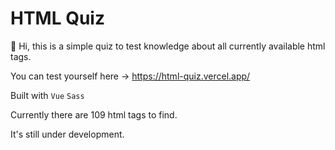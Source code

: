 # HTML Quiz

👋 Hi, this is a simple quiz to test knowledge about all currently available html tags.
 
You can test yourself here -> https://html-quiz.vercel.app/

Built with `Vue` `Sass`

Currently there are 109 html tags to find.

It's still under development. 
